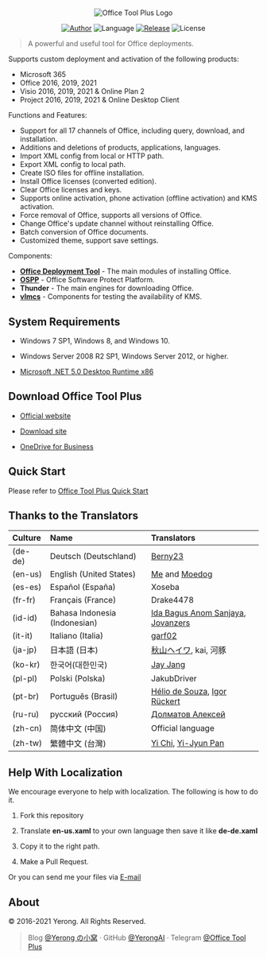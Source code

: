 #

<p align="center">
<img alt="Office Tool Plus Logo" src="https://otp.landian.vip/static/images/logo.png"/>
</p>

<p align="center">
<a href="https://www.coolhub.top/" target="_blank"><img alt="Author" src="https://img.shields.io/badge/Author-Yerong-blue?style=flat-square"/></a>
<img alt="Language" src="https://img.shields.io/badge/Language-C%23-green?style=flat-square"/>
<a href="https://otp.landian.vip/" target="_blank"><img alt="Release" src="https://img.shields.io/github/v/release/YerongAI/Office-Tool?style=flat-square"/></a>
<img alt="License" src="https://img.shields.io/github/license/YerongAI/Office-Tool?style=flat-square"/>
</p>

> A powerful and useful tool for Office deployments.

Supports custom deployment and activation of the following products:

- Microsoft 365
- Office 2016, 2019, 2021
- Visio 2016, 2019, 2021 & Online Plan 2
- Project 2016, 2019, 2021 & Online Desktop Client

Functions and Features:

- Support for all 17 channels of Office, including query, download, and installation.
- Additions and deletions of products, applications, languages.
- Import XML config from local or HTTP path.
- Export XML config to local path.
- Create ISO files for offline installation.
- Install Office licenses (converted edition).
- Clear Office licenses and keys.
- Supports online activation, phone activation (offline activation) and KMS activation.
- Force removal of Office, supports all versions of Office.
- Change Office's update channel without reinstalling Office.
- Batch conversion of Office documents.
- Customized theme, support save settings.

Components:

- **[Office Deployment Tool](https://docs.microsoft.com/en-us/deployoffice/overview-office-deployment-tool)** - The main modules of installing Office.
- **[OSPP](https://docs.microsoft.com/en-us/DeployOffice/vlactivation/tools-to-manage-volume-activation-of-office)** - Office Software Protect Platform.
- **Thunder** - The main engines for downloading Office.
- **[vlmcs](https://github.com/Wind4/vlmcsd)** - Components for testing the availability of KMS.

## System Requirements

- Windows 7 SP1, Windows 8, and Windows 10.
- Windows Server 2008 R2 SP1, Windows Server 2012, or higher.

- [Microsoft .NET 5.0 Desktop Runtime x86](https://dotnet.microsoft.com/download/dotnet/current/runtime)

## Download Office Tool Plus

- [Official website](https://otp.landian.vip/)

- [Download site](https://download.coolhub.top/)

- [OneDrive for Business](https://coolhub-my.sharepoint.com/:f:/g/personal/yerong_coolhub_onmicrosoft_com/Ev9IUbXAw01JgwrAgsIFB8YBzJebdZZpmsR9hZFAZZVDgg?e=AkSdZU)

## Quick Start

Please refer to [Office Tool Plus Quick Start](https://github.com/YerongAI/Office-Tool/wiki/Office-Tool-Plus-Quick-Start)

## Thanks to the Translators

| Culture | Name | Translators |
| :-- | :-- | :-- |
(de-de) | Deutsch (Deutschland) | [Berny23](https://steamcommunity.com/id/Berny23)
(en-us) | English (United States) | [Me](https://github.com/YerongAI) and [Moedog](https://prprpr.love)
(es-es) | Español (España) | Xoseba
(fr-fr) | Français (France) | Drake4478
(id-id) | Bahasa Indonesia (Indonesian) | [Ida Bagus Anom Sanjaya](https://fb.me/Anom.Sanjaya17), [Jovanzers](https://github.com/jovanzers)
(it-it) | Italiano (Italia) | [garf02](https://github.com/garf02)
(ja-jp) | 日本語 (日本) | [秋山ヘイワ](https://github.com/akio1321), kai, 河豚
(ko-kr) | 한국어(대한민국) | [Jay Jang](http://www.yaeyaya.com)
(pl-pl) | Polski (Polska) | JakubDriver
(pt-br) | Português (Brasil) | [Hélio de Souza](https://tinyurl.com/hdstec), [Igor Rückert](https://github.com/igorruckert)
(ru-ru) | русский (Россия) | [Долматов Алексей](https://github.com/iDolmatov)
(zh-cn) | 简体中文 (中国) | Official language
(zh-tw) | 繁體中文 (台灣) | [Yi Chi](https://www.cotpear.com), [Yi-Jyun Pan](https://github.com/pan93412)

## Help With Localization

We encourage everyone to help with localization. The following is how to do it.

1. Fork this repository

2. Translate **en-us.xaml** to your own language then save it like **de-de.xaml**

3. Copy it to the right path.

4. Make a Pull Request.

Or you can send me your files via [E-mail](mailto:yerong@coolhub.top)

## About

© 2016-2021 Yerong. All Rights Reserved.

> Blog [@Yerong の小窝](https://www.coolhub.top/) · GitHub [@YerongAI](https://github.com/YerongAI) · Telegram [@Office Tool Plus](https://t.me/otp_channel)
